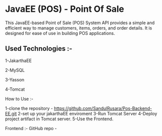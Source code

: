 # **JavaEE (POS) - Point Of Sale**

This JavaEE-based Point of Sale (POS) System API provides a simple and efficient way to manage customers, items, orders, and order details. It is designed for ease of use in building POS applications.

## Used Technologies :-

1-JakarthaEE

2-MySQL

3-Yasson

4-Tomcat

How to Use :-

 1-clone the repository - https://github.com/SandulRusara/Pos-Backend-EE.git
 2-set up your jakarthaEE enviroment
 3-Run Tomcat Server
 4-Deploy project artifact in Tomcat server. 
 5-Use the Frontend.

Frontend :-
 GitHub repo - 
        
